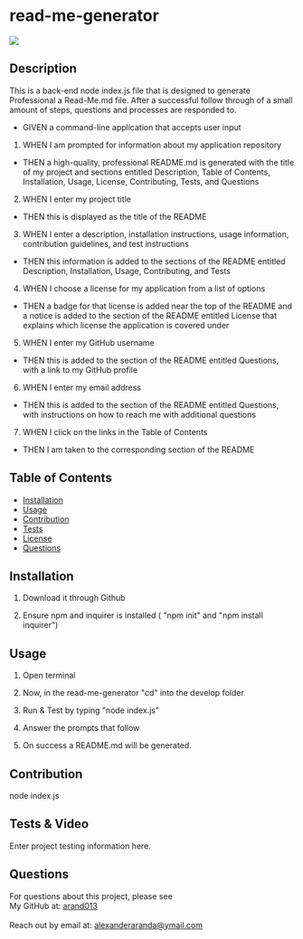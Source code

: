 # read-me-generator 
![](https://img.shields.io/badge/license-MIT%20License-blue?style=flat-square)
## Description
This is a back-end node index.js file that is designed to generate Professional a Read-Me.md file.
After a successful follow through of a small amount of steps, questions and processes are responded to. 

* GIVEN a command-line application that accepts user input
1. WHEN I am prompted for information about my application repository
* THEN a high-quality, professional README.md is generated with the title of my project and sections entitled Description, Table of Contents, Installation, Usage, License, Contributing, Tests, and Questions
2. WHEN I enter my project title
* THEN this is displayed as the title of the README
3. WHEN I enter a description, installation instructions, usage information, contribution guidelines, and test instructions
* THEN this information is added to the sections of the README entitled Description, Installation, Usage, Contributing, and Tests
4. WHEN I choose a license for my application from a list of options
* THEN a badge for that license is added near the top of the README and a notice is added to the section of the README entitled License that explains which license the application is covered under
5. WHEN I enter my GitHub username
* THEN this is added to the section of the README entitled Questions, with a link to my GitHub profile
6. WHEN I enter my email address
* THEN this is added to the section of the README entitled Questions, with instructions on how to reach me with additional questions
7. WHEN I click on the links in the Table of Contents
* THEN I am taken to the corresponding section of the README


## Table of Contents
* [Installation](#installation)
* [Usage](#usage)
* [Contribution](#contribution)
* [Tests](#tests)
* [License](#license)
* [Questions](#questions)

## Installation
1. Download it through Github

2. Ensure npm and inquirer is installed ( "npm init" and "npm install inquirer")

## Usage

1. Open terminal

2. Now, in the read-me-generator "cd" into the develop folder

3. Run & Test by typing "node index.js" 

4. Answer the prompts that follow

5. On success a README.md will be generated.

## Contribution
node index.js 

## Tests & Video 
Enter project testing information here.

## Questions
For questions about this project, please see <br>
My GitHub at: [arand013](https://github.com/arand013) <br>
<br>
Reach out by email at: alexanderaranda@ymail.com